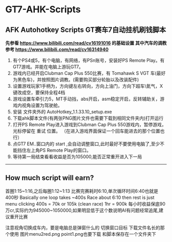 # GT7-AHK-Scripts
## AFK Autohotkey Scripts GT赛车7自动挂机刷钱脚本
**先参看 https://www.bilibili.com/read/cv16191016 的基础设置
其中汽车的调教参考 https://www.bilibili.com/read/cv16314940**

1. 有个PS4或5，有个电脑，有网络，有PSn账号，安装好PS Remote Play。有GT7游戏。并能在电脑上游玩GT7。
2. 游戏内已经开启Clubman Cap Plus 550比赛，有 Tomahawk S VGT 车(最好为黑色车)，并按照图片调教。(需要购买部分轮胎以及改装配件)
3. 设置游戏玩家1手柄为，方向键左右转向，方向上油门，方向下超车\氮气，X键改成空，要保持全程4档
4. 游戏设置车牵引力5，MT手动挡，abs开启，asm稳定开启，反转辅助关，游戏内视角设置为驾驶舱。 
5. 安装 文件夹外的 AutoHotkey_1.1.33.10_setup.exe
6. 下载ahk脚本文件(有两张PNG图片文件也需要下载到相同文件夹内)打开运行
7. 打开PS Remote Play进入游戏到Clubman Cap Plus 550游戏内，暂停游戏，光标停留在 重试 位置。
（在进入游戏界面保证一个回车能进去的那个位置也行）
8. 点GT7 EM..窗口内的 start ,会自动调整窗口,此时最好不要使用电脑了,至少不能挡住左上角PS Remote Play的窗口。
9. 等待第一局结束看看收益是否为105000,能否正常重开进入下一局

***
## How much script will earn?
首圈1:15~1:16,之后每圈1:12~1:13
比赛完赛耗时6:10,单次循环时间6:40也就是400秒
Basically one loop takes ~400s
Race about 6:10 then rest is just menu clicking
400s = 70k or 105k (clean race)
1hr = 900k
每小时收益保底90万cr,实际约为945000~1050000,如果明显低于这个数说明AI有问题经常追尾,建议重开比赛
 
 注意视角切换成车内，要是电脑总是弹窗什么的 切换窗口目标 下载文件名长的那个使用
 图片menu2red.png point1.png也要下载 和脚本保存在一个文件夹下
 
